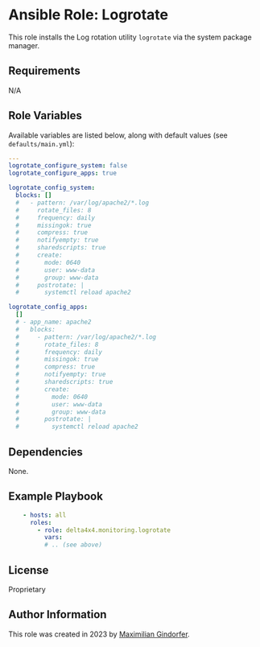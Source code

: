 # Ansible Role: Logrotate

This role installs the Log rotation utility `logrotate` via the system package manager.

## Requirements

N/A

## Role Variables

Available variables are listed below, along with default values (see `defaults/main.yml`):

``` yaml
---
logrotate_configure_system: false
logrotate_configure_apps: true

logrotate_config_system:
  blocks: []
  #   - pattern: /var/log/apache2/*.log
  #     rotate_files: 8
  #     frequency: daily
  #     missingok: true
  #     compress: true
  #     notifyempty: true
  #     sharedscripts: true
  #     create:
  #       mode: 0640
  #       user: www-data
  #       group: www-data
  #     postrotate: |
  #       systemctl reload apache2

logrotate_config_apps:
  []
  # - app_name: apache2
  #   blocks:
  #     - pattern: /var/log/apache2/*.log
  #       rotate_files: 8
  #       frequency: daily
  #       missingok: true
  #       compress: true
  #       notifyempty: true
  #       sharedscripts: true
  #       create:
  #         mode: 0640
  #         user: www-data
  #         group: www-data
  #       postrotate: |
  #         systemctl reload apache2
```

## Dependencies

None.

## Example Playbook

```yaml
    - hosts: all
      roles:
        - role: delta4x4.monitoring.logrotate
          vars:
          # .. (see above)
```

## License

Proprietary

## Author Information

This role was created in 2023 by [Maximilian Gindorfer](https://fmj.dev).

